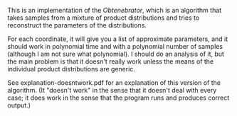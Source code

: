 This is an implementation of the *Obtenebrator*, which is an algorithm that takes samples from a mixture of product distributions and tries to reconstruct the parameters of the distributions.

For each coordinate, it will give you a list of approximate parameters, and it should work in polynomial time and with a polynomial number of samples (although I am not sure what polynomial). I should do an analysis of it, but the main problem is that it doesn't really work unless the means of the individual product distributions are generic.

See explanation-doesntwork.pdf for an explanation of this version of the algorithm. (It "doesn't work" in the sense that it doesn't deal with every case; it does work in the sense that the program runs and produces correct output.)
